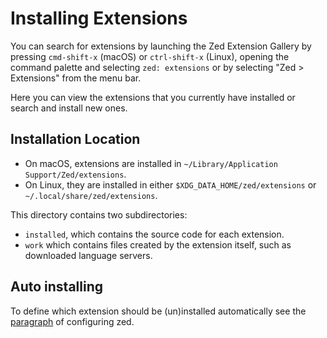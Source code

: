 # Installing Extensions

You can search for extensions by launching the Zed Extension Gallery by pressing `cmd-shift-x` (macOS) or `ctrl-shift-x` (Linux), opening the command palette and selecting `zed: extensions` or by selecting "Zed > Extensions" from the menu bar.

Here you can view the extensions that you currently have installed or search and install new ones.

## Installation Location

- On macOS, extensions are installed in `~/Library/Application Support/Zed/extensions`.
- On Linux, they are installed in either `$XDG_DATA_HOME/zed/extensions` or `~/.local/share/zed/extensions`.

This directory contains two subdirectories:

- `installed`, which contains the source code for each extension.
- `work` which contains files created by the extension itself, such as downloaded language servers.

## Auto installing

To define which extension should be (un)installed automatically see the [paragraph](../configuring-zed#autoinstall-extensions) of configuring zed.
